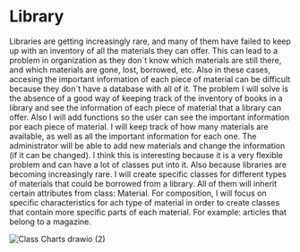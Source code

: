 # Library

Libraries are getting increasingly rare, and many of them have failed to keep up with an inventory of all the materials they can offer. This can lead to a problem in organization as they don´t know which materials are still there, and which materials are gone, lost, borrowed, etc.
Also in these cases, accesing the important information of each piece of material can be difficult because they don´t have a database with all of it. 
The problem I will solve is the absence of a good way of keeping track of the inventory of books in a library and see the information of each piece of material that a library can offer. Also I will add functions so the user can see the important information por each piece of material. 
I will keep track of how many materials are available, as well as all the important information for each one. 
The administrator will be able to add new materials and change the information (if it can be changed).
I think this is interesting because it is a very flexible problem and can have a lot of classes put into it. Also because libraries are becoming increasingly rare. 
I will create specific classes for different types of materials that could be borrowed from a library. All of them will inherit certain attributes from class: Material.
For composition, I will focus on specific characteristics for ach type of material in order to create classes that contain more specific parts of each material. For example: articles that belong to a magazine. 




![Class Charts drawio (2)](https://github.com/user-attachments/assets/a4849f64-abd3-47ba-855b-d45b49c842cc)


